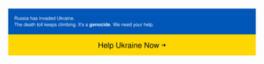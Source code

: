[![Stand With Ukraine](https://raw.githubusercontent.com/vshymanskyy/StandWithUkraine/main/banner2-direct.svg)](https://vshymanskyy.github.io/StandWithUkraine](https://savelife.in.ua/en/)https://savelife.in.ua/en/)
